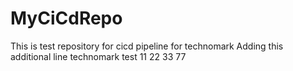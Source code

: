 # MyCiCdRepo
This is test repository for cicd pipeline for technomark
Adding this additional line
technomark test
11 22 33 77
